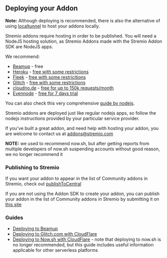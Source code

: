 ## Deploying your Addon

**Note:** Although deploying is recommended, there is also the alternative of using [localtunnel](https://github.com/localtunnel/localtunnel) to host your addons locally.

Stremio addons require hosting in order to be published. You will need a NodeJS hosting solution, as Stremio Addons made with the Stremio Addon SDK are NodeJS apps.

We recommend:

- [Beamup](./beamup.md) - free
- [Heroku](https://www.heroku.com) - [free with some restrictions](https://www.heroku.com/pricing)
- [Fleek](https://fleek.co/) - [free with some restricitions](https://fleek.co/pricing/)
- [Glitch](https://glitch.com/) - [free with some restrictions](https://glitch.com/help/restrictions/)
- [cloudno.de](https://cloudno.de) - [free for up to 150k requests/month](https://cloudno.de/pricing)
- [Evennode](https://www.evennode.com) - [free for 7 days trial](https://www.evennode.com/pricing)

You can also check this very comprehensive [guide by nodejs](https://github.com/nodejs/node-v0.x-archive/wiki/node-hosting).

Stremio addons are deployed just like regular nodejs apps, so follow the nodejs instructions provided by your particular service provider.

If you've built a great addon, and need help with hosting your addon, you are welcome to contact us at [addons@stremio.com](addons@stremio.com)

**NOTE:** we used to recommend now.sh, but after getting reports from multiple developers of now.sh suspending accounts without good reason, we no longer recommend it

### Publishing to Stremio

If you want your addon to appear in the list of Community addons in Stremio, check out [publishToCentral](../README.md#publishtocentralurl)

If you are not using the Addon SDK to create your addon, you can publish your addon in the list of Community addons in Stremio by submitting it on [this site](https://stremio.github.io/stremio-publish-addon/index.html)

### Guides

- [Deploying to Beamup](./beamup.md)
- [Deploying to Glitch.com with CloudFlare](./glitch.md)
- [Deploying to Now.sh with CloudFlare](./now.md) - note that deploying to now.sh is no longer recommended, but this guide includes useful information applicable for other serverless platforms
